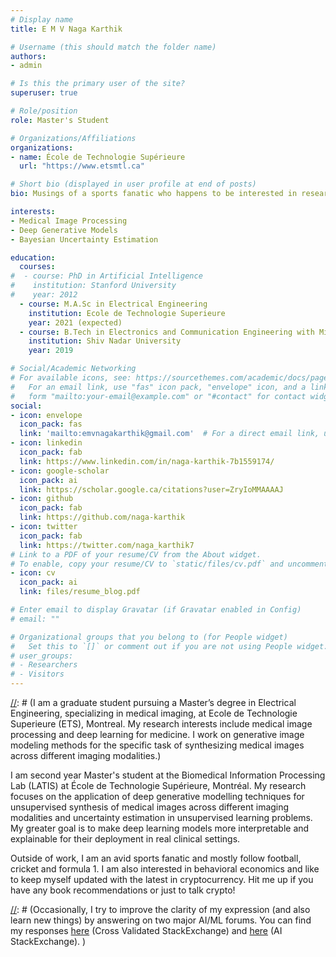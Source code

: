 ```yaml
---
# Display name
title: E M V Naga Karthik

# Username (this should match the folder name)
authors:
- admin

# Is this the primary user of the site?
superuser: true

# Role/position
role: Master's Student

# Organizations/Affiliations
organizations:
- name: École de Technologie Supérieure
  url: "https://www.etsmtl.ca"

# Short bio (displayed in user profile at end of posts)
bio: Musings of a sports fanatic who happens to be interested in research.

interests:
- Medical Image Processing
- Deep Generative Models
- Bayesian Uncertainty Estimation

education:
  courses:
#  - course: PhD in Artificial Intelligence
#    institution: Stanford University
#    year: 2012
  - course: M.A.Sc in Electrical Engineering
    institution: Ecole de Technologie Superieure
    year: 2021 (expected)
  - course: B.Tech in Electronics and Communication Engineering with Minor in Mathematics
    institution: Shiv Nadar University
    year: 2019

# Social/Academic Networking
# For available icons, see: https://sourcethemes.com/academic/docs/page-builder/#icons
#   For an email link, use "fas" icon pack, "envelope" icon, and a link in the
#   form "mailto:your-email@example.com" or "#contact" for contact widget.
social:
- icon: envelope
  icon_pack: fas
  link: 'mailto:emvnagakarthik@gmail.com'  # For a direct email link, use "mailto:test@example.org".
- icon: linkedin
  icon_pack: fab
  link: https://www.linkedin.com/in/naga-karthik-7b1559174/
- icon: google-scholar
  icon_pack: ai
  link: https://scholar.google.ca/citations?user=ZryIoMMAAAAJ
- icon: github
  icon_pack: fab
  link: https://github.com/naga-karthik
- icon: twitter
  icon_pack: fab
  link: https://twitter.com/naga_karthik7
# Link to a PDF of your resume/CV from the About widget.
# To enable, copy your resume/CV to `static/files/cv.pdf` and uncomment the lines below.
- icon: cv
  icon_pack: ai
  link: files/resume_blog.pdf

# Enter email to display Gravatar (if Gravatar enabled in Config)
# email: ""

# Organizational groups that you belong to (for People widget)
#   Set this to `[]` or comment out if you are not using People widget.
# user_groups:
# - Researchers
# - Visitors
---
```


[//]: # (I am a graduate student pursuing a Master’s degree in Electrical Engineering, specializing in medical imaging, at Ecole de Technologie Superieure (ETS), Montreal. My research interests include medical image processing and deep learning for medicine. I work on generative image modeling methods for the specific task of synthesizing medical images across different imaging modalities.)

I am second year Master's student at the Biomedical Information Processing Lab (LATIS) at École de Technologie Supérieure, Montréal. My research focuses on the application of deep generative modelling techniques for unsupervised synthesis of medical images across different imaging modalities and uncertainty estimation in unsupervised learning problems. My greater goal is to make deep learning models more interpretable and explainable for their deployment in real clinical settings. 

Outside of work, I am an avid sports fanatic and mostly follow football, cricket and formula 1. I am also interested in behavioral economics and like to keep myself updated with the latest in cryptocurrency. Hit me up if you have any book recommendations or just to talk crypto!

[1]: https://arxiv.org/pdf/2011.14005.pdf
[2]: https://spie.org/conferences-and-exhibitions/medical-imaging?SSO=1

[//]: # (Occasionally, I try to improve the clarity of my expression (and also learn new things) by answering on two major AI/ML forums. You can find my responses [here][1] (Cross Validated StackExchange) and [here][2] (AI StackExchange). )

[//]: # ([1]: https://stats.stackexchange.com/users/271349/nagak ) 
[//]: # ([2]: https://ai.stackexchange.com/users/36971/nagak )
